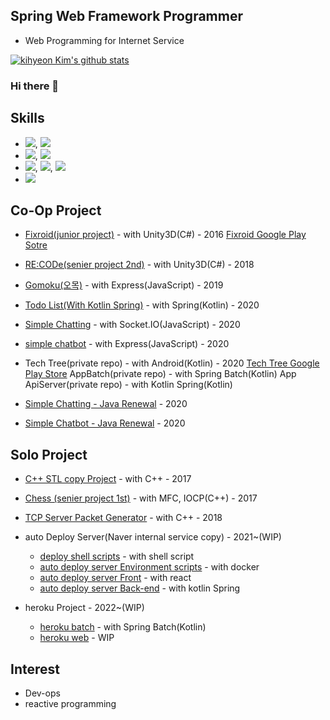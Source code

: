 ## Spring Web Framework Programmer
 * Web Programming for Internet Service

[![kihyeon Kim's github stats](https://github-readme-stats.vercel.app/api?username=kiheyunkim)](https://github.com/kiheyunkim)

### Hi there 👋

## Skills
 * ![](https://img.shields.io/badge/Spring-6DB33F?style=for-the-badge&logo=spring&logoColor=white), ![](https://img.shields.io/badge/Spring_Boot-F2F4F9?style=for-the-badge&logo=spring-boot)
 * ![](https://img.shields.io/badge/kubernetes-326ce5.svg?&style=for-the-badge&logo=kubernetes&logoColor=white), ![](https://img.shields.io/badge/Docker-2CA5E0?style=for-the-badge&logo=docker&logoColor=white)
 * ![](https://img.shields.io/badge/Kotlin-0095D5?&style=for-the-badge&logo=kotlin&logoColor=white), ![](https://img.shields.io/badge/Java-ED8B00?style=for-the-badge&logo=java&logoColor=white), ![](https://img.shields.io/badge/JavaScript-F7DF1E?style=for-the-badge&logo=javascript&logoColor=black)
 * ![](https://img.shields.io/badge/React-20232A?style=for-the-badge&logo=react&logoColor=61DAFB)
 
 ## Co-Op Project
 
 * [Fixroid(junior project)](https://github.com/kiheyunkim/TeamProject-Fixroid) - with Unity3D(C#) - 2016
   [Fixroid Google Play Sotre](https://play.google.com/store/apps/details?id=com.TeamSix.Fixroid)
 
 * [RE:CODe(senier project 2nd)](https://github.com/kiheyunkim/senierproject-RECODe) - with Unity3D(C#) - 2018
 
 * [Gomoku(오목)](https://github.com/kiheyunkim/Gomoku) - with Express(JavaScript) - 2019
 
 * [Todo List(With Kotlin Spring)](https://github.com/kiheyunkim/TodoList) - with Spring(Kotlin) - 2020
 
 * [Simple Chatting](https://github.com/kiheyunkim/SimpleChatting) - with Socket.IO(JavaScript) - 2020
 
 * [simple chatbot](https://github.com/kiheyunkim/SimpleChatBot) - with Express(JavaScript) - 2020
 
 * Tech Tree(private repo) - with Android(Kotlin) - 2020
   [Tech Tree Google Play Store](https://play.google.com/store/apps/details?id=com.kiheyunkim.skillstack)
   AppBatch(private repo) - with Spring Batch(Kotlin)
   App ApiServer(private repo) - with Kotlin Spring(Kotlin)
   
 * [Simple Chatting - Java Renewal](https://github.com/kiheyunkim/SpringChatting) - 2020
 
 * [Simple Chatbot - Java Renewal](https://github.com/kiheyunkim/SpringChatbot) - 2020
 
## Solo Project

* [C++ STL copy Project](https://github.com/kiheyunkim/Containers) - with C++ - 2017

* [Chess (senier project 1st)](https://github.com/kiheyunkim/senierproject-ChessServer) - with MFC, IOCP(C++) - 2017

* [TCP Server Packet Generator](https://github.com/kiheyunkim/PacketGenerator) - with C++ - 2018

* auto Deploy Server(Naver internal service copy) - 2021~(WIP) 
  * [deploy shell scripts](https://github.com/kiheyunkim/deployServerShell) - with shell script
  * [auto deploy server Environment scripts](https://github.com/kiheyunkim/deployServer) - with docker
  * [auto deploy server Front](https://github.com/kiheyunkim/AutoDeployServerFront) - with react
  * [auto deploy server Back-end](https://github.com/kiheyunkim/AutoDeployServer) - with kotlin Spring

* heroku Project - 2022~(WIP) 
  * [heroku batch](https://github.com/kiheyunkim/herokuBatch) - with Spring Batch(Kotlin)
  * [heroku web]() - WIP



 
## Interest
* Dev-ops
* reactive programming
